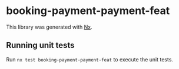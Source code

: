 # booking-payment-payment-feat

This library was generated with [Nx](https://nx.dev).

## Running unit tests

Run `nx test booking-payment-payment-feat` to execute the unit tests.
